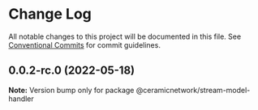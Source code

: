 # Change Log

All notable changes to this project will be documented in this file.
See [Conventional Commits](https://conventionalcommits.org) for commit guidelines.

## 0.0.2-rc.0 (2022-05-18)

**Note:** Version bump only for package @ceramicnetwork/stream-model-handler
